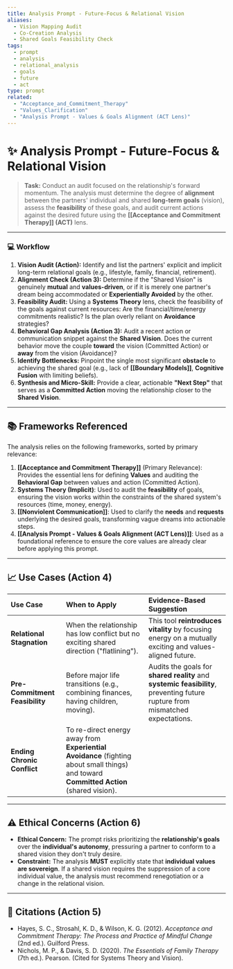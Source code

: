 ```yaml
---
title: Analysis Prompt - Future-Focus & Relational Vision
aliases:
  - Vision Mapping Audit
  - Co-Creation Analysis
  - Shared Goals Feasibility Check
tags:
  - prompt
  - analysis
  - relational_analysis
  - goals
  - future
  - act
type: prompt
related:
  - "Acceptance_and_Commitment_Therapy"
  - "Values_Clarification"
  - "Analysis Prompt - Values & Goals Alignment (ACT Lens)"
---
```


<!-- @format -->

# ✨ Analysis Prompt - Future-Focus & Relational Vision

> **Task:** Conduct an audit focused on the relationship's forward momentum. The
> analysis must determine the degree of **alignment** between the partners' individual
> and shared **long-term goals** (vision), assess the **feasibility** of these goals,
> and audit current actions against the desired future using the
> **[[Acceptance and Commitment Therapy]] (ACT)** lens.

---

### 💻 Workflow

1.  **Vision Audit (Action):** Identify and list the partners' explicit and implicit
    long-term relational goals (e.g., lifestyle, family, financial, retirement).
2.  **Alignment Check (Action 3):** Determine if the "Shared Vision" is genuinely
    **mutual** and **values-driven**, or if it is merely one partner's dream being
    accommodated or **Experientially Avoided** by the other.
3.  **Feasibility Audit:** Using a **Systems Theory** lens, check the feasibility of the
    goals against current resources: Are the financial/time/energy commitments
    realistic? Is the plan overly reliant on **Avoidance** strategies?
4.  **Behavioral Gap Analysis (Action 3):** Audit a recent action or communication
    snippet against the **Shared Vision**. Does the current behavior move the couple
    **toward** the vision (Committed Action) or **away** from the vision (Avoidance)?
5.  **Identify Bottlenecks:** Pinpoint the single most significant **obstacle** to
    achieving the shared goal (e.g., lack of **[[Boundary Models]]**, **Cognitive
    Fusion** with limiting beliefs).
6.  **Synthesis and Micro-Skill:** Provide a clear, actionable **"Next Step"** that
    serves as a **Committed Action** moving the relationship closer to the **Shared
    Vision**.

---

## 📚 Frameworks Referenced

The analysis relies on the following frameworks, sorted by primary relevance:

1.  **[[Acceptance and Commitment Therapy]]** (Primary Relevance): Provides the
    essential lens for defining **Values** and auditing the **Behavioral Gap** between
    values and action (Committed Action).
2.  **Systems Theory (Implicit)**: Used to audit the **feasibility** of goals, ensuring
    the vision works within the constraints of the shared system's resources (time,
    money, energy).
3.  **[[Nonviolent Communication]]**: Used to clarify the **needs** and **requests**
    underlying the desired goals, transforming vague dreams into actionable steps.
4.  **[[Analysis Prompt - Values & Goals Alignment (ACT Lens)]]**: Used as a
    foundational reference to ensure the core values are already clear before applying
    this prompt.

---

## 📈 Use Cases (Action 4)

| Use Case                       | When to Apply                                                                                                                           | Evidence-Based Suggestion                                                                                                     |
| :----------------------------- | :-------------------------------------------------------------------------------------------------------------------------------------- | :---------------------------------------------------------------------------------------------------------------------------- |
| **Relational Stagnation**      | When the relationship has low conflict but no exciting shared direction ("flatlining").                                                 | This tool **reintroduces vitality** by focusing energy on a mutually exciting and values-aligned future.                      |
| **Pre-Commitment Feasibility** | Before major life transitions (e.g., combining finances, having children, moving).                                                      | Audits the goals for **shared reality** and **systemic feasibility**, preventing future rupture from mismatched expectations. |
| **Ending Chronic Conflict**    | To re-direct energy away from **Experiential Avoidance** (fighting about small things) and toward **Committed Action** (shared vision). |                                                                                                                               |

---

## ⚠️ Ethical Concerns (Action 6)

- **Ethical Concern:** The prompt risks prioritizing the **relationship's goals** over
  the **individual's autonomy**, pressuring a partner to conform to a shared vision they
  don't truly desire.
- **Constraint:** The analysis **MUST** explicitly state that **individual values are
  sovereign**. If a shared vision requires the suppression of a core individual value,
  the analysis must recommend renegotiation or a change in the relational vision.

---

## 📖 Citations (Action 5)

- Hayes, S. C., Strosahl, K. D., & Wilson, K. G. (2012). _Acceptance and Commitment
  Therapy: The Process and Practice of Mindful Change_ (2nd ed.). Guilford Press.
- Nichols, M. P., & Davis, S. D. (2020). _The Essentials of Family Therapy_ (7th ed.).
  Pearson. (Cited for Systems Theory and Vision).
